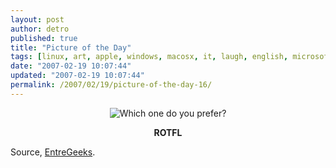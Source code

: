 ```yaml
---
layout: post
author: detro
published: true
title: "Picture of the Day"
tags: [linux, art, apple, windows, macosx, it, laugh, english, microsoft]
date: "2007-02-19 10:07:44"
updated: "2007-02-19 10:07:44"
permalink: /2007/02/19/picture-of-the-day-16/
---
```


<div align="center"><img src="http://farm1.static.flickr.com/123/396045285_36aabac059.jpg?v=0" alt="Which one do you prefer?" />

<strong>ROTFL</strong>
</div>

Source, <a href="http://www.entregeeks.net/en/2007/02/18/different-flavors-of-the-os/">EntreGeeks</a>.
